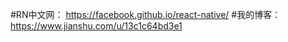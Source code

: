 #RN中文网：
    https://facebook.github.io/react-native/
#我的博客：
    https://www.jianshu.com/u/13c1c64bd3e1
